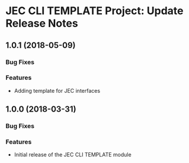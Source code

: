 # JEC CLI TEMPLATE Project: Update Release Notes

<a name="jec-cli-template-1.0.1"></a>
## **1.0.1** (2018-05-09)

### Bug Fixes

### Features

- Adding template for JEC interfaces

<a name="jec-cli-template-1.0.0"></a>
## **1.0.0** (2018-03-31)

### Bug Fixes

### Features

- Initial release of the JEC CLI TEMPLATE module